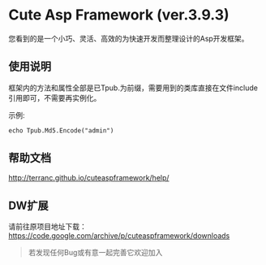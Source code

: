 # Cute Asp Framework (ver.3.9.3)

您看到的是一个小巧、灵活、高效的为快速开发而整理设计的Asp开发框架。

## 使用说明
    
框架内的方法和属性全部是已Tpub.为前缀，需要用到的类库直接在文件include引用即可，不需要再实例化。

示例:
```asp
echo Tpub.Md5.Encode("admin")
```

## 帮助文档
http://terranc.github.io/cuteaspframework/help/

## DW扩展
请前往原项目地址下载：https://code.google.com/archive/p/cuteaspframework/downloads

> 若发现任何Bug或有意一起完善它欢迎加入
